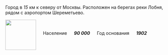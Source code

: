 <!--2021-10-20 00:50:11-->
Город в *15* км к северу от Москвы. Расположен на берегах реки Лобня, рядом с аэропортом Шереметьево.

<img src="/posts/Места Подмосковья/Lobnya.png" align="middle" width="96px"> &emsp; 
Население &emsp; ***90 000*** &emsp;
Год основания &emsp; ***1902***

